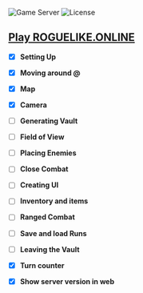 ![Game Server](https://img.shields.io/badge/Server-0.0.4-orange.svg) ![License](https://img.shields.io/badge/license-%20GNU%20AGPLv3%20-brightgreen)

## **[Play ROGUELIKE.ONLINE](https://roguelike.online)**  

- [X] **Setting Up**  
- [X] **Moving around @**  
- [X] **Map**  
- [X] **Camera**  
- [ ] **Generating Vault**  
- [ ] **Field of View**  
- [ ] **Placing Enemies**  
- [ ] **Close Combat**  
- [ ] **Creating UI**  
- [ ] **Inventory and items**  
- [ ] **Ranged Combat**  
- [ ] **Save and load Runs**  
- [ ] **Leaving the Vault**  


- [X] **Turn counter**  
- [X] **Show server version in web**
